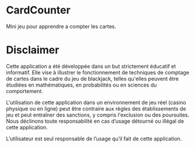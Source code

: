 # CardCounter
Mini jeu pour apprendre a compter les cartes.

# Disclaimer
Cette application a été développée dans un but strictement éducatif et informatif. Elle vise à illustrer le fonctionnement de techniques de comptage de cartes dans le cadre du jeu de blackjack, telles qu'elles peuvent être étudiées en mathématiques, en probabilités ou en sciences du comportement.

L'utilisation de cette application dans un environnement de jeu réel (casino physique ou en ligne) peut être contraire aux règles des établissements de jeu et peut entraîner des sanctions, y compris l'exclusion ou des poursuites.
Nous déclinons toute responsabilité en cas d’usage détourné ou illégal de cette application.

L’utilisateur est seul responsable de l’usage qu’il fait de cette application.
